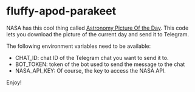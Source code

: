 # fluffy-apod-parakeet
NASA has this cool thing called [Astronomy Picture Of the Day](https://apod.nasa.gov/apod/astropix.html). This code lets you download the picture of the current day and send it to Telegram.

The following environment variables need to be available:

- CHAT_ID: chat ID of the Telegram chat you want to send it to.
- BOT_TOKEN: token of the bot used to send the message to the chat
- NASA_API_KEY: Of course, the key to access the NASA API.

Enjoy!
